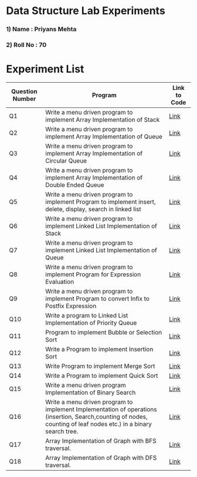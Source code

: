 # Data Structure Lab Experiments
### 1) Name     :  Priyans Mehta
### 2) Roll No  :  70

#    Experiment List 
| Question Number | Program                                                                                                                                                                                                                                                                                                                                                                                                                  | Link to Code                                                                                 | 
|------------|---------------------------------------------------------------------------------------------------------------------------------------------------------------------------------------------------------------------------------------------------------------------------------------------------------------------------------------------------------------------------------------------------------------------------------|-------------------------------------------------------------------------------------------|
| Q1         | Write a menu driven program to implement Array Implementation of Stack  | [Link](https://github.com/Priyans17/DSA_Programs/blob/main/01.c)  |     
| Q2         | Write a menu driven program to implement Array Implementation of Queue  | [Link](https://github.com/Priyans17/DSA_Programs/blob/main/02.c)  | 
| Q3         | Write a menu driven program to implement Array Implementation of Circular Queue | [Link](https://github.com/Priyans17/DSA_Programs/blob/main/03.c) |          
| Q4         | Write a menu driven program to implement Array Implementation of Double Ended Queue | [Link](https://github.com/Priyans17/DSA_Programs/blob/main/04.c) | 
| Q5         | Write a menu driven program to implement Program to implement insert, delete, display, search in linked list  | [Link](https://github.com/Priyans17/DSA_Programs/blob/main/05.c)     | 
| Q6         | Write a menu driven program to implement Linked List Implementation of Stack  | [Link](https://github.com/Priyans17/DSA_Programs/blob/main/06.c)  |
| Q7         | Write a menu driven program to implement Linked List Implementation of Queue | [Link](https://github.com/Priyans17/DSA_Programs/blob/main/07.c) | 
| Q8         | Write a menu driven program to implement Program for Expression Evaluation  | [Link](https://github.com/Priyans17/DSA_Programs/blob/main/08.c)  |
| Q9         | Write a menu driven program to implement Program to convert Infix to Postfix Expression  | [Link](https://github.com/Priyans17/DSA_Programs/blob/main/09.c)  |
| Q10        | Write a program to Linked List Implementation of Priority Queue | [Link](https://github.com/Priyans17/DSA_Programs/blob/main/10.c)   |
| Q11        | Program to implement Bubble or Selection Sort  | [Link](https://github.com/Priyans17/DSA_Programs/blob/main/11.c)   |
| Q12        | Write a Program to implement Insertion Sort    | [Link](https://github.com/Priyans17/DSA_Programs/blob/main/12.c)   |
| Q13        | Write Program to implement Merge Sort    | [Link](https://github.com/Priyans17/DSA_Programs/blob/main/13.c) |
| Q14        | Write a Program to implement Quick Sort  | [Link](https://github.com/Priyans17/DSA_Programs/blob/main/14.c) |
| Q15        | Write a menu driven program Implementation of Binary Search | [Link](https://github.com/Priyans17/DSA_Programs/blob/main/15.c) |
| Q16        | Write a menu driven program to implement Implementation of operations (insertion, Search,counting of nodes, counting of leaf nodes etc.) in a binary search tree. | [Link](https://github.com/Priyans17/DSA_Programs/blob/main/16.c) 
| Q17        | Array Implementation of Graph with BFS traversal. | [Link](https://github.com/Priyans17/DSA_Programs/blob/main/17.c) |
| Q18        | Array Implementation of Graph with DFS traversal. | [Link](https://github.com/Priyans17/DSA_Programs/blob/main/18.c) |

